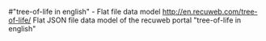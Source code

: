 #"tree-of-life in english" - Flat file data model
http://en.recuweb.com/tree-of-life/
Flat JSON file data model of the recuweb portal "tree-of-life in english"
